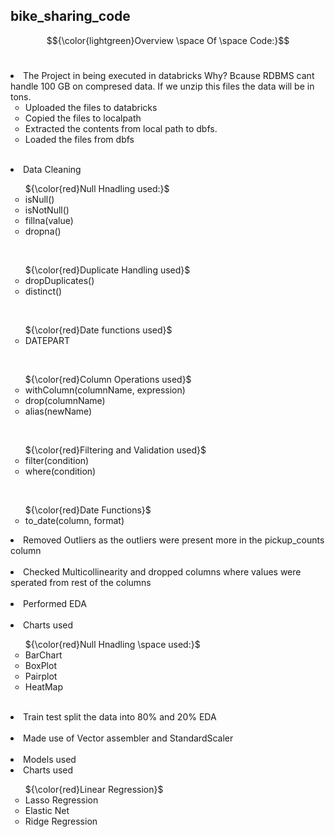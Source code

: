 ## bike_sharing_code

$${\color{lightgreen}Overview \space Of \space Code:}$$
<br>

<li>The Project in being executed in databricks Why? Bcause RDBMS cant handle 100 GB on compresed data. If we unzip this files the data will be in tons.
    <ul type = "circle">
         <li>Uploaded the files to databricks</li>
         <li>Copied the files to localpath</li>
         <li>Extracted the contents from local path to dbfs.</li>
         <li>Loaded the files from dbfs</li>
   </ul>
</li> 
<br>


<li>Data Cleaning</li> 
    <ul type = "circle">
    ${\color{red}Null Hnadling used:}$
     <li>isNull()</li>
     <li>isNotNull()</li>
      <li>fillna(value)</li>
      <li>dropna()</li>
    </ul>
  <br>
  
   <ul type = "circle">
 ${\color{red}Duplicate Handling used}$
   <li>dropDuplicates()</li>
   <li>distinct()</li>
   </ul>
<br>

 <ul type = "circle">
  ${\color{red}Date functions used}$
   <li>DATEPART</li>
   </ul>
  <br>

  <ul type = "circle">
  ${\color{red}Column Operations used}$
   <li>withColumn(columnName, expression)</li>
   <li>drop(columnName)</li>
   <li>alias(newName)</li>
   </ul>
  <br>

   <ul type = "circle">
  ${\color{red}Filtering and Validation used}$
   <li>filter(condition)</li>
   <li>where(condition)</li>
   </ul>
  <br>
  
  <ul type = "circle">
  ${\color{red}Date Functions}$
   <li>to_date(column, format)</li>
  </ul>


<li>Removed Outliers as the outliers were present more in the pickup_counts column</li> 
<br>

<li>Checked Multicollinearity and dropped columns where values were sperated from rest of the columns</li> 
<br> 
 
<li>Performed  EDA</li> 
<br>

<li>Charts used</li> 
    <ul type = "circle">
    ${\color{red}Null Hnadling \space used:}$
     <li>BarChart</li>
     <li>BoxPlot</li>
      <li>Pairplot</li>
      <li>HeatMap</li>
    </ul>
  <br>

  <li>Train test split the data into 80% and 20%  EDA</li> 
  <br>

  <li>Made use of Vector assembler and StandardScaler</li> 
  <br>

  <li>Models  used</li> 
<li>Charts used</li> 
    <ul type = "circle">
    ${\color{red}Linear  Regression}$
     <li>Lasso  Regression</li>
     <li>Elastic  Net</li>
      <li>Ridge  Regression</li>
    </ul>
  
